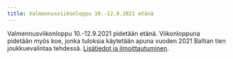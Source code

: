 ```yaml
---
title: Valmennusviikonloppu 10.-12.9.2021 etänä
---
```


Valmennusviikonloppu 10.-12.9.2021 pidetään etänä. Viikonloppuna pidetään myös koe, jonka tuloksia käytetään apuna vuoden 2021 Baltian tien joukkuevalintaa tehdessä. [Lisätiedot ja ilmoittautuminen](https://matematiikkakilpailut.fi/aikataulu/2021W36/).

